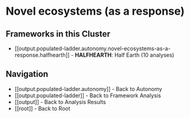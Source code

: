 # Novel ecosystems (as a response)

## Frameworks in this Cluster

- [[output.populated-ladder.autonomy.novel-ecosystems-as-a-response.halfhearth]] - **HALFHEARTH**: Half Earth (10 analyses)


## Navigation

- [[output.populated-ladder.autonomy]] - Back to Autonomy
- [[output.populated-ladder]] - Back to Framework Analysis
- [[output]] - Back to Analysis Results
- [[root]] - Back to Root
